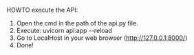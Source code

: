 HOWTO execute the API:

1. Open the cmd in the path of the api.py file.
2. Execute: uvicorn api:app --reload
3. Go to LocalHost in your web browser (http://127.0.0.1:8000/)
4. Done!
